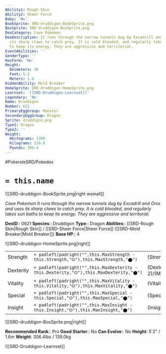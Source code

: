 ```yaml
---
Ability1: Rough Skin
Ability2: Sheer Force
Baby: 'No'
BookSprite: SRD-druddigon-BookSprite.png
BoxSprite: SRD-druddigon-BoxSprite.png
DexCategory: Cave Pokemon
DexDescription: It runs through the narrow tunnels dug by Excadrill and Onix and uses
  its sharp claws to catch prey. It is cold blooded, and regularly takes sun baths
  to keep its energy. They are aggressive and territorial.
EventAbilities: ''
GenderType: ''
HasForm: 'No'
Height:
  Deimeters: 16
  Feet: 5.2
  Meters: 1.6
HiddenAbility: Mold Breaker
HomeSprite: SRD-druddigon-HomeSprite.png
Learnset: '[[SRD-Druddigon-Learnset]]'
Legendary: 'No'
Name: Druddigon
Number: 621
PrimaryEggGroup: Monster
SecondaryEggGroup: Dragon
Sprite: druddigon.png
Type1: Dragon
Type2: ''
Weight:
  Hectograms: 1390
  Kilograms: 139.0
  Pounds: 306.4
---
```


#PokeroleSRD/Pokedex

# `= this.name`

![[SRD-druddigon-BookSprite.png|right wsmall]]

*Cave Pokemon*
*It runs through the narrow tunnels dug by Excadrill and Onix and uses its sharp claws to catch prey. It is cold blooded, and regularly takes sun baths to keep its energy. They are aggressive and territorial.*

**DexID**:: 0621
**Species**:: Druddigon
**Type**:: Dragon
**Abilities**:: [[SRD-Rough Skin|Rough Skin]] / [[SRD-Sheer Force|Sheer Force]] ([[SRD-Mold Breaker|Mold Breaker]])
**Base HP**:: 4

![[SRD-druddigon-HomeSprite.png|right]]

|           |                                                                                        |                                          |
| --------- | -------------------------------------------------------------------------------------- | ---------------------------------------- |
| Strength  | `= padleft(padright("",this.MaxStrength - this.Strength,"⭘"),this.MaxStrength,"⬤")`    | (Strength::3)/(MaxStrength::7)   |
| Dexterity | `= padleft(padright("",this.MaxDexterity - this.Dexterity,"⭘"),this.MaxDexterity,"⬤")` | (Dexterity:: 2)/(MaxDexterity::5) |
| Vitality  | `= padleft(padright("",this.MaxVitality - this.Vitality,"⭘"),this.MaxVitality,"⬤")`    | (Vitality::2)/(MaxVitality::4)   |
| Special   | `= padleft(padright("",this.MaxSpecial - this.Special,"⭘"),this.MaxSpecial,"⬤")`       | (Special::2)/(MaxSpecial::4)     |
| Insight   | `= padleft(padright("",this.MaxInsight - this.Insight,"⭘"),this.MaxInsight,"⬤")`       | (Insight::2)/(MaxInsight::5)     |

![[SRD-druddigon-BoxSprite.png|right]]

**Recommended Rank**:: Pro
**Good Starter**:: No
**Can Evolve**:: No
**Height**: 5'2" / 1.6m
**Weight**: 306.4lbs / 139.0kg

![[SRD-Druddigon-Learnset]]